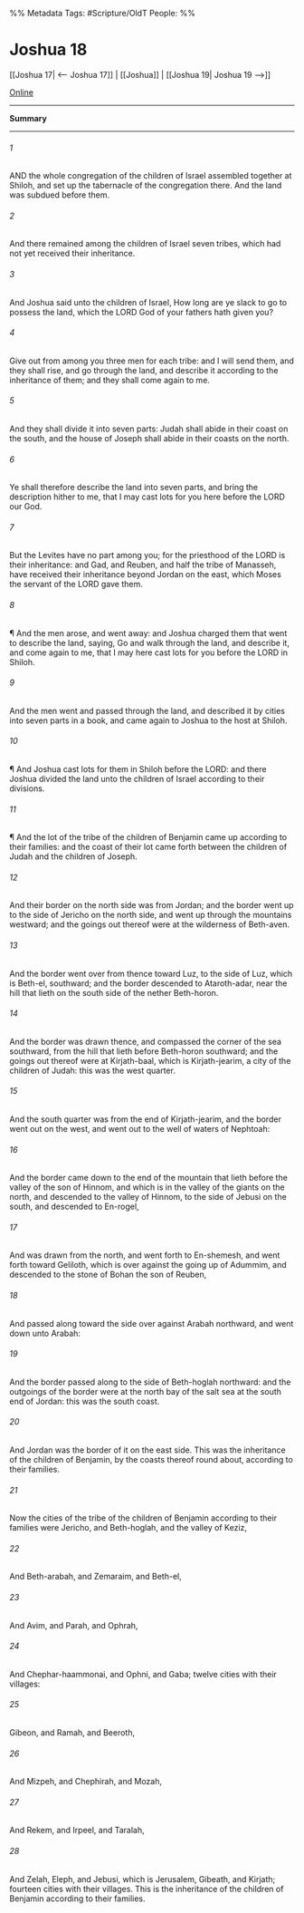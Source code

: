

%% Metadata
Tags: #Scripture/OldT
People: 
%%
# Joshua 18
[[Joshua 17| <-- Joshua 17]] | [[Joshua]] | [[Joshua 19| Joshua 19 -->]]

[Online](https://churchofjesuschrist.org/study/scriptures/ot/josh/18?lang=eng)

---
__Summary__



---

###### 1
AND the whole congregation of the children of Israel assembled together at Shiloh, and set up the tabernacle of the congregation there.  And the land was subdued before them.
###### 2
And there remained among the children of Israel seven tribes, which had not yet received their inheritance.
###### 3
And Joshua said unto the children of Israel, How long are ye slack to go to possess the land, which the LORD God of your fathers hath given you?
###### 4
Give out from among you three men for each tribe: and I will send them, and they shall rise, and go through the land, and describe it according to the inheritance of them; and they shall come again to me.
###### 5
And they shall divide it into seven parts: Judah shall abide in their coast on the south, and the house of Joseph shall abide in their coasts on the north.
###### 6
Ye shall therefore describe the land into seven parts, and bring the description hither to me, that I may cast lots for you here before the LORD our God.
###### 7
But the Levites have no part among you; for the priesthood of the LORD is their inheritance: and Gad, and Reuben, and half the tribe of Manasseh, have received their inheritance beyond Jordan on the east, which Moses the servant of the LORD gave them.
###### 8
¶ And the men arose, and went away: and Joshua charged them that went to describe the land, saying, Go and walk through the land, and describe it, and come again to me, that I may here cast lots for you before the LORD in Shiloh.
###### 9
And the men went and passed through the land, and described it by cities into seven parts in a book, and came again to Joshua to the host at Shiloh.
###### 10
¶ And Joshua cast lots for them in Shiloh before the LORD: and there Joshua divided the land unto the children of Israel according to their divisions.
###### 11
¶ And the lot of the tribe of the children of Benjamin came up according to their families: and the coast of their lot came forth between the children of Judah and the children of Joseph.
###### 12
And their border on the north side was from Jordan; and the border went up to the side of Jericho on the north side, and went up through the mountains westward; and the goings out thereof were at the wilderness of Beth-aven.
###### 13
And the border went over from thence toward Luz, to the side of Luz, which is Beth-el, southward; and the border descended to Ataroth-adar, near the hill that lieth on the south side of the nether Beth-horon.
###### 14
And the border was drawn thence, and compassed the corner of the sea southward, from the hill that lieth before Beth-horon southward; and the goings out thereof were at Kirjath-baal, which is Kirjath-jearim, a city of the children of Judah: this was the west quarter.
###### 15
And the south quarter was from the end of Kirjath-jearim, and the border went out on the west, and went out to the well of waters of Nephtoah:
###### 16
And the border came down to the end of the mountain that lieth before the valley of the son of Hinnom, and which is in the valley of the giants on the north, and descended to the valley of Hinnom, to the side of Jebusi on the south, and descended to En-rogel,
###### 17
And was drawn from the north, and went forth to En-shemesh, and went forth toward Geliloth, which is over against the going up of Adummim, and descended to the stone of Bohan the son of Reuben,
###### 18
And passed along toward the side over against Arabah northward, and went down unto Arabah:
###### 19
And the border passed along to the side of Beth-hoglah northward: and the outgoings of the border were at the north bay of the salt sea at the south end of Jordan: this was the south coast.
###### 20
And Jordan was the border of it on the east side.  This was the inheritance of the children of Benjamin, by the coasts thereof round about, according to their families.
###### 21
Now the cities of the tribe of the children of Benjamin according to their families were Jericho, and Beth-hoglah, and the valley of Keziz,
###### 22
And Beth-arabah, and Zemaraim, and Beth-el,
###### 23
And Avim, and Parah, and Ophrah,
###### 24
And Chephar-haammonai, and Ophni, and Gaba; twelve cities with their villages:
###### 25
Gibeon, and Ramah, and Beeroth,
###### 26
And Mizpeh, and Chephirah, and Mozah,
###### 27
And Rekem, and Irpeel, and Taralah,
###### 28
And Zelah, Eleph, and Jebusi, which is Jerusalem, Gibeath, and Kirjath; fourteen cities with their villages.  This is the inheritance of the children of Benjamin according to their families.




